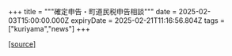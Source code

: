 +++
title = """確定申告・町道民税申告相談"""
date = 2025-02-03T15:00:00.000Z
expiryDate = 2025-02-21T11:16:56.804Z
tags = ["kuriyama","news"]
+++


[[source]](https://www.town.kuriyama.hokkaido.jp/soshiki/33/918.html)
